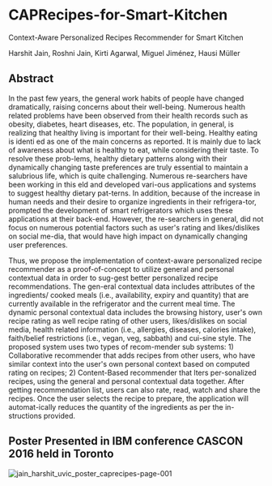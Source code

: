 # CAPRecipes-for-Smart-Kitchen

Context-Aware Personalized Recipes Recommender for Smart Kitchen

Harshit Jain, Roshni Jain, Kirti Agarwal, Miguel Jiménez, Hausi Müller

## Abstract

In the past few years, the general work habits of people have changed dramatically, raising concerns about their well-being. Numerous health related problems have been observed from their health records such as obesity, diabetes, heart diseases, etc. The population, in general, is realizing that healthy living is important for their well-being. Healthy eating is identi ed as one of the main concerns as reported. It is mainly due to lack of awareness about what is healthy to eat, while considering their taste. To resolve these prob-lems, healthy dietary patterns along with their dynamically changing taste preferences are truly essential to maintain a salubrious life, which is quite challenging. Numerous re-searchers have been working in this eld and developed vari-ous applications and systems to suggest healthy dietary pat-terns. In addition, because of the increase in human needs and their desire to organize ingredients in their refrigera-tor, prompted the development of smart refrigerators which uses these applications at their back-end. However, the re-searchers in general, did not focus on numerous potential factors such as user's rating and likes/dislikes on social me-dia, that would have high impact on dynamically changing user preferences.

Thus, we propose the implementation of context-aware personalized recipe recommender as a proof-of-concept to utilize general and personal contextual data in order to sug-gest better personalized recipe recommendations. The gen-eral contextual data includes attributes of the ingredients/ cooked meals (i.e., availability, expiry and quantity) that are currently available in the refrigerator and the current meal time. The dynamic personal contextual data includes the browsing history, user's own recipe rating as well recipe rating of other users, likes/dislikes on social media, health related information (i.e., allergies, diseases, calories intake), faith/belief restrictions (i.e., vegan, veg, sabbath) and cui-sine style. The proposed system uses two types of recom-mender sub systems: 1) Collaborative recommender that adds recipes from other users, who have similar context into the user's own personal context based on computed rating on recipes; 2) Content-Based recommender that lters per-sonalized recipes, using the general and personal contextual data together. After getting recommendation list, users can also rate, read, watch and share the recipes. Once the user selects the recipe to prepare, the application will automat-ically reduces the quantity of the ingredients as per the in-structions provided.

## Poster Presented in IBM conference CASCON 2016 held in Toronto

![jain_harshit_uvic_poster_caprecipes-page-001](https://cloud.githubusercontent.com/assets/12688533/22579540/c07df1e6-e985-11e6-9a95-2e0ec67a90b6.jpg)

